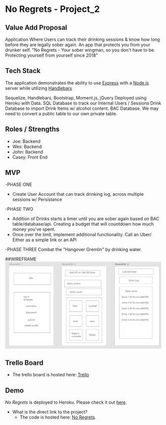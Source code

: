 # No Regrets - Project_2

## Value Add Proposal

Application Where Users can track their drinking sessions & know how long before they are legally sober again. An app that protects you from your drunker self. 
"No Regrets - Your sober wingman, so you don't have to be. Protecting yourself from yourself since 2018" 

## Tech Stack
The application demonstrates the ability to use [Express](https://expressjs.com/) with a [Node.js](https://nodejs.org/en/) server while utilizing [Handlebars](https://handlebarsjs.com/)

Sequelize, Handlebars, Bootstrap, Moment.js, jQuery
Deployed using Heroku with Data.
SQL Database to track our Internal Users / Sessions
Drink Database to import Drink Items w/ alcohol content.
BAC Database. We may need to convert a public table to our own private table.

## Roles / Strengths
- Joe: Backend 
- Wes: Backend
- John: Backend
- Casey: Front End 

## MVP
-PHASE ONE
* Create User Account that can track drinking log, across multiple sessions w/ Persistance 

-PHASE TWO
* Addition of Drinks starts a timer until you are sober again based on BAC table/database/api. Creating a budget that will countdown how much money you've spent. 
* Once over the limit, implement additional functionality. Call an Uber/ Either as a simple link or an API 

-PHASE THREE
Combat the "Hangover Gremlin" by drinking water.

##WIREFRAME
![Initial Wireframe](/public/images/NoRegrets_Wireframe.png?raw=true "Wireframe")

## Trello Board
* The trello board is hosted here: [Trello](https://trello.com/b/Qu1p2kKn/project-2)

## Demo
	
*No Regrets* is deployed to Heroku. Please check it out [here](https://noregrets-project2.herokuapp.com//).

- What is the direct link to the project?
  * The code is hosted here: [No Regrets](https://github.com/no-regrets/project_2).

